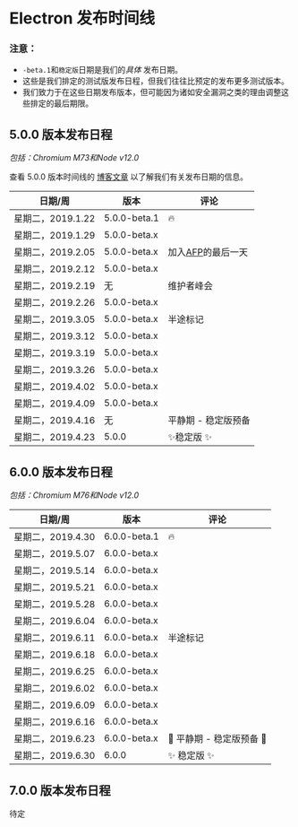 # Electron 发布时间线

### 注意：

* `-beta.1`和`稳定版`日期是我们的*具体* 发布日期。
* 这些是我们排定的测试版发布日程，但我们往往比预定的发布更多测试版本。
* 我们致力于在这些日期发布版本，但可能因为诸如安全漏洞之类的理由调整这些排定的最后期限。

## 5.0.0 版本发布日程

*包括：Chromium M73和Node v12.0*

查看 5.0.0 版本时间线的 [博客文章](https://electronjs.org/blog/electron-5-0-timeline) 以了解我们有关发布日期的信息。

| 日期/周          | 版本           | 评论                                                             |
| ------------- | ------------ | -------------------------------------------------------------- |
| 星期二，2019.1.22 | 5.0.0-beta.1 | 🔥                                                              |
| 星期二，2019.1.29 | 5.0.0-beta.x |                                                                |
| 星期二，2019.2.05 | 5.0.0-beta.x | 加入[AFP](https://electronjs.org/blog/app-feedback-program)的最后一天 |
| 星期二，2019.2.12 | 5.0.0-beta.x |                                                                |
| 星期二，2019.2.19 | 无            | 维护者峰会                                                          |
| 星期二，2019.2.26 | 5.0.0-beta.x |                                                                |
| 星期二，2019.3.05 | 5.0.0-beta.x | 半途标记                                                           |
| 星期二，2019.3.12 | 5.0.0-beta.x |                                                                |
| 星期二，2019.3.19 | 5.0.0-beta.x |                                                                |
| 星期二，2019.3.26 | 5.0.0-beta.x |                                                                |
| 星期二，2019.4.02 | 5.0.0-beta.x |                                                                |
| 星期二，2019.4.09 | 5.0.0-beta.x |                                                                |
| 星期二，2019.4.16 | 无            | 平静期 - 稳定版预备                                                    |
| 星期二，2019.4.23 | 5.0.0        | ✨稳定版 ✨                                                         |

## 6.0.0 版本发布日程

*包括：Chromium M76和Node v12.0*

| 日期/周          | 版本           | 评论              |
| ------------- | ------------ | --------------- |
| 星期二，2019.4.30 | 6.0.0-beta.1 | 🔥               |
| 星期二，2019.5.07 | 6.0.0-beta.x |                 |
| 星期二，2019.5.14 | 6.0.0-beta.x |                 |
| 星期二，2019.5.21 | 6.0.0-beta.x |                 |
| 星期二，2019.5.28 | 6.0.0-beta.x |                 |
| 星期二，2019.6.04 | 6.0.0-beta.x |                 |
| 星期二，2019.6.11 | 6.0.0-beta.x | 半途标记            |
| 星期二，2019.6.18 | 6.0.0-beta.x |                 |
| 星期二，2019.6.25 | 6.0.0-beta.x |                 |
| 星期二，2019.6.02 | 6.0.0-beta.x |                 |
| 星期二，2019.6.09 | 6.0.0-beta.x |                 |
| 星期二，2019.6.16 | 6.0.0-beta.x |                 |
| 星期二，2019.6.23 | 6.0.0-beta.x | 🚧 平静期 - 稳定版预备 🚧 |
| 星期二，2019.6.30 | 6.0.0        | ✨ 稳定版 ✨         |

## 7.0.0 版本发布日程

待定